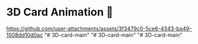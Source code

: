 # 3D Card Animation 🤩

https://github.com/user-attachments/assets/3f3479c0-5ce6-4343-ba49-1508dd10d0ac
"# 3D-card-main" 
"# 3D-card-main" 
"# 3D-card-main" 
